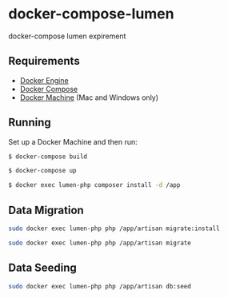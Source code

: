 # docker-compose-lumen
docker-compose lumen expirement

## Requirements

* [Docker Engine](https://docs.docker.com/installation/)
* [Docker Compose](https://docs.docker.com/compose/)
* [Docker Machine](https://docs.docker.com/machine/) (Mac and Windows only)
 

## Running

Set up a Docker Machine and then run:

```sh
$ docker-compose build
```
```sh
$ docker-compose up
```
```sh
$ docker exec lumen-php composer install -d /app
```

## Data Migration

```sh
sudo docker exec lumen-php php /app/artisan migrate:install
```
```sh
sudo docker exec lumen-php php /app/artisan migrate
```

## Data Seeding

```sh
sudo docker exec lumen-php php /app/artisan db:seed
```